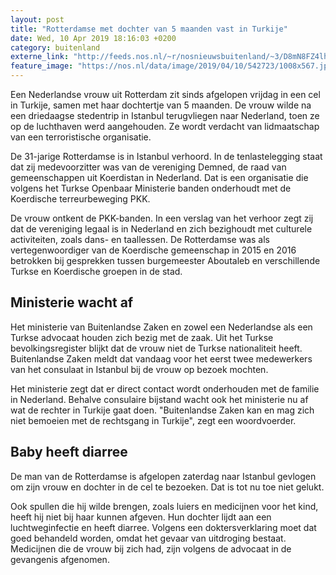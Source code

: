 ```yaml
---
layout: post
title: "Rotterdamse met dochter van 5 maanden vast in Turkije"
date: Wed, 10 Apr 2019 18:16:03 +0200
category: buitenland
externe_link: "http://feeds.nos.nl/~r/nosnieuwsbuitenland/~3/D8mN8FZ4lhw/2279883"
feature_image: "https://nos.nl/data/image/2019/04/10/542723/1008x567.jpg"
---
```


<p>Een Nederlandse vrouw uit Rotterdam zit sinds afgelopen vrijdag in een cel in Turkije, samen met haar dochtertje van 5 maanden. De vrouw wilde na een driedaagse stedentrip in Istanbul terugvliegen naar Nederland, toen ze op de luchthaven werd aangehouden. Ze wordt verdacht van lidmaatschap van een terroristische organisatie.</p>
<p>De 31-jarige Rotterdamse is in Istanbul verhoord. In de tenlastelegging staat dat zij medevoorzitter was van de vereniging Demned, de raad van gemeenschappen uit Koerdistan in Nederland. Dat is een organisatie die volgens het Turkse Openbaar Ministerie banden onderhoudt met de Koerdische terreurbeweging PKK.</p>
<p>De vrouw ontkent de PKK-banden. In een verslag van het verhoor zegt zij dat de vereniging legaal is in Nederland en zich bezighoudt met culturele activiteiten, zoals dans- en taallessen. De Rotterdamse was als vertegenwoordiger van de Koerdische gemeenschap in 2015 en 2016 betrokken bij gesprekken tussen burgemeester Aboutaleb en verschillende Turkse en Koerdische groepen in de stad.</p>
<h2>Ministerie wacht af</h2>
<p>Het ministerie van Buitenlandse Zaken en zowel een Nederlandse als een Turkse advocaat houden zich bezig met de zaak. Uit het Turkse bevolkingsregister blijkt dat de vrouw niet de Turkse nationaliteit heeft. Buitenlandse Zaken meldt dat vandaag voor het eerst twee medewerkers van het consulaat in Istanbul bij de vrouw op bezoek mochten.</p>
<p>Het ministerie zegt dat er direct contact wordt onderhouden met de familie in Nederland. Behalve consulaire bijstand wacht ook het ministerie nu af wat de rechter in Turkije gaat doen. "Buitenlandse Zaken kan en mag zich niet bemoeien met de rechtsgang in Turkije", zegt een woordvoerder.</p>
<h2>Baby heeft diarree</h2>
<p>De man van de Rotterdamse is afgelopen zaterdag naar Istanbul gevlogen om zijn vrouw en dochter in de cel te bezoeken. Dat is tot nu toe niet gelukt.</p>
<p>Ook spullen die hij wilde brengen, zoals luiers en medicijnen voor het kind, heeft hij niet bij haar kunnen afgeven. Hun dochter lijdt aan een luchtweginfectie en heeft diarree. Volgens een doktersverklaring moet dat goed behandeld worden, omdat het gevaar van uitdroging bestaat. Medicijnen die de vrouw bij zich had, zijn volgens de advocaat in de gevangenis afgenomen.</p><img src="http://feeds.feedburner.com/~r/nosnieuwsbuitenland/~4/D8mN8FZ4lhw" height="1" width="1" alt=""/>
